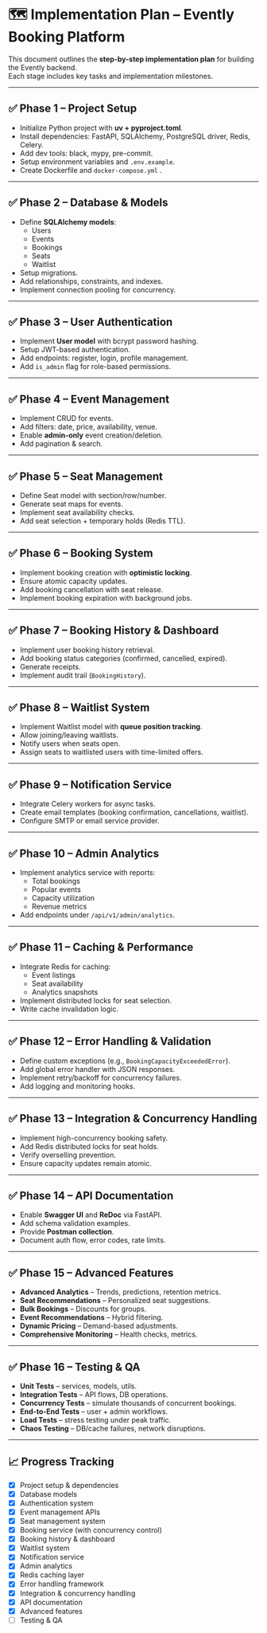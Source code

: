 # 🗺️ Implementation Plan – Evently Booking Platform

This document outlines the **step-by-step implementation plan** for building the Evently backend.  
Each stage includes key tasks and implementation milestones.

---

## ✅ Phase 1 – Project Setup

- Initialize Python project with **uv + pyproject.toml**.
- Install dependencies: FastAPI, SQLAlchemy, PostgreSQL driver, Redis, Celery.
- Add dev tools: black, mypy, pre-commit.
- Setup environment variables and `.env.example`.
- Create Dockerfile and `docker-compose.yml` .

---

## ✅ Phase 2 – Database & Models

- Define **SQLAlchemy models**:
  - Users
  - Events
  - Bookings
  - Seats
  - Waitlist
- Setup migrations.
- Add relationships, constraints, and indexes.
- Implement connection pooling for concurrency.

---

## ✅ Phase 3 – User Authentication

- Implement **User model** with bcrypt password hashing.
- Setup JWT-based authentication.
- Add endpoints: register, login, profile management.
- Add `is_admin` flag for role-based permissions.

---

## ✅ Phase 4 – Event Management

- Implement CRUD for events.
- Add filters: date, price, availability, venue.
- Enable **admin-only** event creation/deletion.
- Add pagination & search.

---

## ✅ Phase 5 – Seat Management

- Define Seat model with section/row/number.
- Generate seat maps for events.
- Implement seat availability checks.
- Add seat selection + temporary holds (Redis TTL).

---

## ✅ Phase 6 – Booking System

- Implement booking creation with **optimistic locking**.
- Ensure atomic capacity updates.
- Add booking cancellation with seat release.
- Implement booking expiration with background jobs.

---

## ✅ Phase 7 – Booking History & Dashboard

- Implement user booking history retrieval.
- Add booking status categories (confirmed, cancelled, expired).
- Generate receipts.
- Implement audit trail (`BookingHistory`).

---

## ✅ Phase 8 – Waitlist System

- Implement Waitlist model with **queue position tracking**.
- Allow joining/leaving waitlists.
- Notify users when seats open.
- Assign seats to waitlisted users with time-limited offers.

---

## ✅ Phase 9 – Notification Service

- Integrate Celery workers for async tasks.
- Create email templates (booking confirmation, cancellations, waitlist).
- Configure SMTP or email service provider.

---

## ✅ Phase 10 – Admin Analytics

- Implement analytics service with reports:
  - Total bookings
  - Popular events
  - Capacity utilization
  - Revenue metrics
- Add endpoints under `/api/v1/admin/analytics`.

---

## ✅ Phase 11 – Caching & Performance

- Integrate Redis for caching:
  - Event listings
  - Seat availability
  - Analytics snapshots
- Implement distributed locks for seat selection.
- Write cache invalidation logic.

---

## ✅ Phase 12 – Error Handling & Validation

- Define custom exceptions (e.g., `BookingCapacityExceededError`).
- Add global error handler with JSON responses.
- Implement retry/backoff for concurrency failures.
- Add logging and monitoring hooks.

---

## ✅ Phase 13 – Integration & Concurrency Handling

- Implement high-concurrency booking safety.
- Add Redis distributed locks for seat holds.
- Verify overselling prevention.
- Ensure capacity updates remain atomic.

---

## ✅ Phase 14 – API Documentation

- Enable **Swagger UI** and **ReDoc** via FastAPI.
- Add schema validation examples.
- Provide **Postman collection**.
- Document auth flow, error codes, rate limits.

---

## ✅ Phase 15 – Advanced Features

- **Advanced Analytics** – Trends, predictions, retention metrics.
- **Seat Recommendations** – Personalized seat suggestions.
- **Bulk Bookings** – Discounts for groups.
- **Event Recommendations** – Hybrid filtering.
- **Dynamic Pricing** – Demand-based adjustments.
- **Comprehensive Monitoring** – Health checks, metrics.

---

## ✅ Phase 16 – Testing & QA

- **Unit Tests** – services, models, utils.
- **Integration Tests** – API flows, DB operations.
- **Concurrency Tests** – simulate thousands of concurrent bookings.
- **End-to-End Tests** – user + admin workflows.
- **Load Tests** – stress testing under peak traffic.
- **Chaos Testing** – DB/cache failures, network disruptions.

---

## 📈 Progress Tracking

- [x] Project setup & dependencies
- [x] Database models
- [x] Authentication system
- [x] Event management APIs
- [x] Seat management system
- [x] Booking service (with concurrency control)
- [x] Booking history & dashboard
- [x] Waitlist system
- [x] Notification service
- [x] Admin analytics
- [x] Redis caching layer
- [x] Error handling framework
- [x] Integration & concurrency handling
- [x] API documentation
- [x] Advanced features
- [ ] Testing & QA
